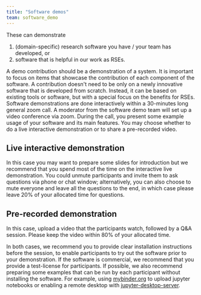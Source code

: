 ```yaml
---
title: "Software demos"
team: software_demo
---
```


These can demonstrate

1. (domain-specific) research software you have / your team has developed, or
2. software that is helpful in our work as RSEs.

A demo contribution should be a demonstration of a system. It is important to focus on items that showcase the contribution of each component of the software. A contribution doesn't need to be only on a newly innovative software that is developed from scratch. Instead, it can be based on existing tools or software, but with a special focus on the benefits for RSEs.
Software demonstrations are done interactively within a 30-minutes long general zoom call. A moderator from the software demo team will set up a video conference via zoom. During the call, you present some example usage of your software and its main features. You may choose whether to do a live interactive demonstration or to share a pre-recorded video.

## Live interactive demonstration
In this case you may want to prepare some slides for introduction but we recommend that you spend most of the time on the interactive live demonstration. You could unmute participants and invite them to ask questions via phone or chat window; alternatively, you can also choose to mute everyone and leave all the questions to the end, in which case please leave 20% of your allocated time for questions.

## Pre-recorded demonstration
In this case, upload a video that the participants watch, followed by a Q&A session. Please keep the video within 80% of your allocated time.

In both cases, we recommend you to provide clear installation instructions before the session, to enable participants to try out the software  prior to your demonstration. If the software is commercial, we recommend that you provide a test-license for participants. If possible, we also recommend preparing some examples that can be run by each participant without installing the software. For example, using [mybinder.org](https://mybinder.org) to upload jupyter notebooks or enabling a remote desktop with [jupyter-desktop-server](https://pypi.org/project/jupyter-desktop-server).
